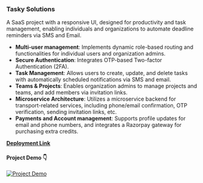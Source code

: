 ### Tasky Solutions  
A SaaS project with a responsive UI, designed for productivity and task management, enabling individuals and organizations to automate deadline reminders via SMS and Email. 

- **Multi-user management**: Implements dynamic role-based routing and functionalities for individual users and organization admins.
- **Secure Authentication**: Integrates OTP-based Two-factor Authentication (2FA).
- **Task Management**: Allows users to create, update, and delete tasks with automatically scheduled notifications via SMS and email.
- **Teams & Projects**: Enables organization admins to manage projects and teams, and add members via invitation links.
- **Microservice Architecture**: Utilizes a microservice backend for transport-related services, including phone/email confirmation, OTP verification, sending invitation links, etc.
- **Payments and Account management**: Supports profile updates for email and phone numbers, and integrates a Razorpay gateway for purchasing extra credits.

[**Deployment Link**](https://tasky.atanu.dev/)  

#### Project Demo 👇
[![**Project Demo**](https://img.youtube.com/vi/mNs8Zo0cs7w/hqdefault.jpg)](https://youtu.be/mNs8Zo0cs7w) 
